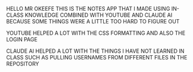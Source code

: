 HELLO MR OKEEFE THIS IS THE NOTES APP THAT I MADE USING IN-CLASS KNOWLEDGE COMBINED WITH YOUTUBE AND CLAUDE AI BECAUSE SOME THINGS WERE A LITTLE TOO HARD TO FIGURE OUT

YOUTUBE HELPED A LOT WITH THE CSS FORMATTING AND ALSO THE LOGIN PAGE

CLAUDE AI HELPED A LOT WITH THE THINGS I HAVE NOT LEARNED IN CLASS SUCH AS PULLING USERNAMES FROM DIFFERENT FILES IN THE REPOSITORY
